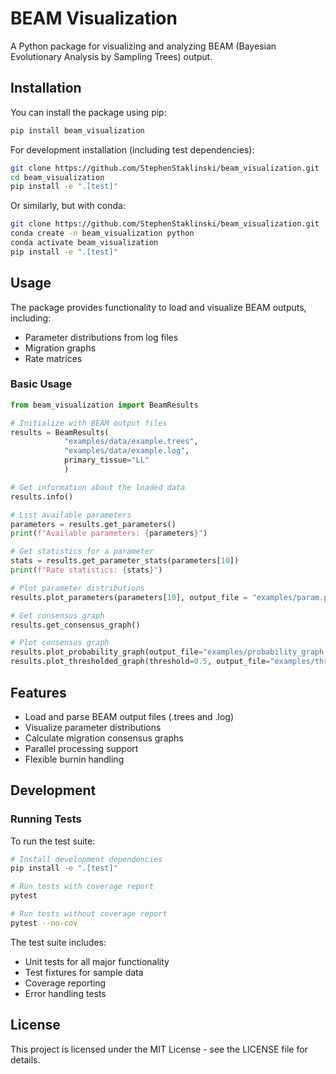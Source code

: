 # BEAM Visualization

A Python package for visualizing and analyzing BEAM (Bayesian Evolutionary Analysis by Sampling Trees) output.

## Installation

You can install the package using pip:

```bash
pip install beam_visualization
```

For development installation (including test dependencies):

```bash
git clone https://github.com/StephenStaklinski/beam_visualization.git
cd beam_visualization
pip install -e ".[test]"
```

Or similarly, but with conda:

```bash
git clone https://github.com/StephenStaklinski/beam_visualization.git
conda create -n beam_visualization python
conda activate beam_visualization
pip install -e ".[test]"
```

## Usage

The package provides functionality to load and visualize BEAM outputs, including:
- Parameter distributions from log files
- Migration graphs
- Rate matrices

### Basic Usage

```python
from beam_visualization import BeamResults

# Initialize with BEAM output files
results = BeamResults(
            "examples/data/example.trees", 
            "examples/data/example.log", 
            primary_tissue="LL"
            )

# Get information about the loaded data
results.info()

# List available parameters
parameters = results.get_parameters()
print(f"Available parameters: {parameters}")

# Get statistics for a parameter
stats = results.get_parameter_stats(parameters[10])
print(f"Rate statistics: {stats}")

# Plot parameter distributions
results.plot_parameters(parameters[10], output_file = "examples/param.pdf")

# Get consensus graph
results.get_consensus_graph()

# Plot consensus graph
results.plot_probability_graph(output_file="examples/probability_graph.pdf")
results.plot_thresholded_graph(threshold=0.5, output_file="examples/thresholded_graph.pdf")
```

## Features

- Load and parse BEAM output files (.trees and .log)
- Visualize parameter distributions
- Calculate migration consensus graphs
- Parallel processing support
- Flexible burnin handling

## Development

### Running Tests

To run the test suite:

```bash
# Install development dependencies
pip install -e ".[test]"

# Run tests with coverage report
pytest

# Run tests without coverage report
pytest --no-cov
```

The test suite includes:
- Unit tests for all major functionality
- Test fixtures for sample data
- Coverage reporting
- Error handling tests

## License

This project is licensed under the MIT License - see the LICENSE file for details.
